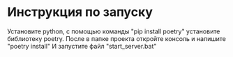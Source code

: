 # Инструкция по запуску
Установите python, с помощью команды "pip install poetry" установите библиотеку poetry.
После в папке проекта откройте консоль и напишите "poetry install"
И запустите файл "start_server.bat"



